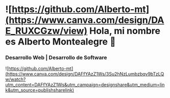 # ![https://github.com/Alberto-mt](https://www.canva.com/design/DAE_RUXCGzw/view) Hola, mi nombre es Alberto Montealegre 👋
### Desarrollo Web | Desarrollo de Software

![https://github.com/Alberto-mt](https://www.canva.com/design/DAFfYAzZ1Ws/3Su2hNzLumbzbqv9bTzLQw/watch?utm_content=DAFfYAzZ1Ws&utm_campaign=designshare&utm_medium=link&utm_source=publishsharelink)

<!--
**Alberto-mt/Alberto-mt** is a ✨ _special_ ✨ repository because its `README.md` (this file) appears on your GitHub profile.

Here are some ideas to get you started:

- 🔭 I’m currently working on ...
- 🌱 I’m currently learning ...
- 👯 I’m looking to collaborate on ...
- 🤔 I’m looking for help with ...
- 💬 Ask me about ...
- 📫 How to reach me: ...
- 😄 Pronouns: ...
- ⚡ Fun fact: ...
-->
